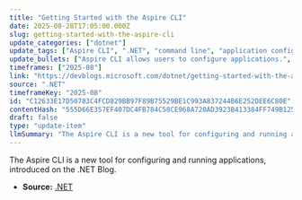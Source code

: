 ```yaml
---
title: "Getting Started with the Aspire CLI"
date: 2025-08-28T17:05:00.000Z
slug: getting-started-with-the-aspire-cli
update_categories: ["dotnet"]
update_tags: ["Aspire CLI", ".NET", "command line", "application configuration"]
update_bullets: ["Aspire CLI allows users to configure applications.", "Aspire CLI enables running applications via command line."]
timeframes: ["2025-08"]
link: "https://devblogs.microsoft.com/dotnet/getting-started-with-the-aspire-cli/"
source: ".NET"
timeframeKey: "2025-08"
id: "C12633E17D50783C4FCD829BB97F89B75529BE1C993A837244B6E252DEE6C80E"
contentHash: "555D66E357EF407DC4FB784C58CE968A720AD3923B413384FF749B125700A1E4"
draft: false
type: "update-item"
llmSummary: "The Aspire CLI is a new tool for configuring and running applications, introduced on the .NET Blog."
---
```


The Aspire CLI is a new tool for configuring and running applications, introduced on the .NET Blog.

- **Source:** [.NET](https://devblogs.microsoft.com/dotnet/getting-started-with-the-aspire-cli/)
